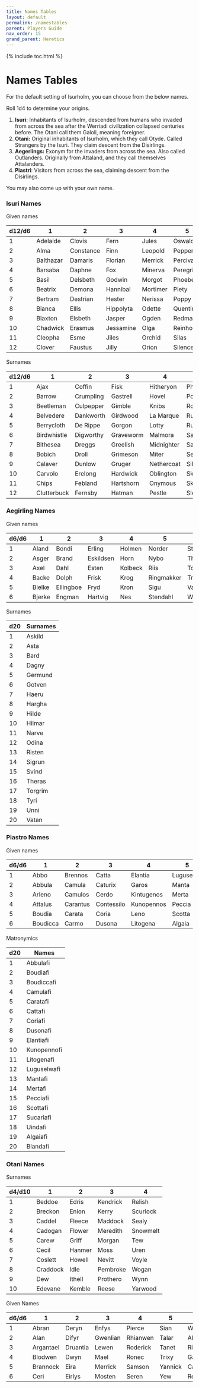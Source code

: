 ```yaml
---
title: Names Tables
layout: default
permalink: /namestables
parent: Players Guide
nav_order: 15
grand_parent: Heretics
---
```

{% include toc.html %}

# Names Tables
For the default setting of Isurholm, you can choose from the below names.

Roll 1d4 to determine your origins.

1. **Isuri:** Inhabitants of Isurholm, descended from humans who invaded from across the sea after the Werriadi civilization collapsed centuries before. The Otani call them Galoli, meaning foreigner.
2. **Otani:** Original inhabitants of Isurholm, which they call Otyde. Called Strangers by the Isuri. They claim descent from the Disirlings.
3. **Aegerlings:** Exonym for the invaders from across the sea. Also called Outlanders. Originally from Attaland, and they call themselves Attalanders. 
4. **Piastri**: Visitors from across the sea, claiming descent from the Disirlings.

You may also come up with your own name. 

### Isuri Names

Given names

| d12/d6 | 1         | 2         | 3         | 4        | 5         | 6         |
| ------ | --------- | --------- | --------- | -------- | --------- | --------- |
| 1      | Adelaide  | Clovis    | Fern      | Jules    | Oswald    | Stilton   |
| 2      | Alma      | Constance | Finn      | Leopold  | Pepper    | Stratford |
| 3      | Balthazar | Damaris   | Florian   | Merrick  | Percival  | Sybil     |
| 4      | Barsaba   | Daphne    | Fox       | Minerva  | Peregrine | Tenpiece  |
| 5      | Basil     | Delsbeth  | Godwin    | Morgot   | Phoebe    | Trillby   |
| 6      | Beatrix   | Demona    | Hannibal  | Mortimer | Piety     | Tuesday   |
| 7      | Bertram   | Destrian  | Hester    | Nerissa  | Poppy     | Ursula    |
| 8      | Bianca    | Ellis     | Hippolyta | Odette   | Quentin   | Vivian    |
| 9      | Blaxton   | Elsbeth   | Jasper    | Ogden    | Redmaine  | Waverly   |
| 10     | Chadwick  | Erasmus   | Jessamine | Olga     | Reinhold  | Webster   |
| 11     | Cleopha   | Esme      | Jiles     | Orchid   | Silas     | Wendy     |
| 12     | Clover    | Faustus   | Jilly     | Orion    | Silence   | Zora      |

Surnames

| d12/d6 | 1           | 2         | 3         | 4          | 5            | 6           |
| ------ | ----------- | --------- | --------- | ---------- | ------------ | ----------- |
| 1      | Ajax        | Coffin    | Fisk      | Hitheryon  | Phillifent   | Slitherly   |
| 2      | Barrow      | Crumpling | Gastrell  | Hovel      | Portendorfer | Slora       |
| 3      | Beetleman   | Culpepper | Gimble    | Knibs      | Rothery      | Southwark   |
| 4      | Belvedere   | Dankworth | Girdwood  | La Marque  | Rumbold      | Stavish     |
| 5      | Berrycloth  | De Rippe  | Gorgon    | Lotty      | Rummage      | Stoker      |
| 6      | Birdwhistle | Digworthy | Graveworm | Malmora    | Sallow       | Tarwater    |
| 7      | Bithesea    | Dreggs    | Greelish  | Midnighter | Saltmarsh    | Tumbler     |
| 8      | Bobich      | Droll     | Grimeson  | Miter      | Sedges       | Villin      |
| 9      | Calaver     | Dunlow    | Gruger    | Nethercoat | Silverless   | Wellbelove  |
| 10     | Carvolo     | Erelong   | Hardwick  | Oblington  | Skitter      | Westergreen |
| 11     | Chips       | Febland   | Hartshorn | Onymous    | Skorbeck     | Wexley      |
| 12     | Clutterbuck | Fernsby   | Hatman    | Pestle     | Slee         | Wilberforce |



### Aegirling Names

Given names

| d6/d6 | 1      | 2         | 3         | 4       | 5          | 6      |
| ----- | ------ | --------- | --------- | ------- | ---------- | ------ |
| 1     | Aland  | Bondi     | Erling    | Holmen  | Norder     | Strand |
| 2     | Asger  | Brand     | Eskildsen | Horn    | Nybo       | Thorp  |
| 3     | Axel   | Dahl      | Esten     | Kolbeck | Riis       | Toft   |
| 4     | Backe  | Dolph     | Frisk     | Krog    | Ringmakker | Tranum |
| 5     | Bielke | Ellingboe | Fryd      | Kron    | Sigu       | Vangra |
| 6     | Bjerke | Engman    | Hartvig   | Nes     | Stendahl   | Winter |


Surnames


| d20 | Surnames |
| --- | -------- |
| 1   | Askild   |
| 2   | Asta     |
| 3   | Bard     |
| 4   | Dagny    |
| 5   | Germund  |
| 6   | Gotven   |
| 7   | Haeru    |
| 8   | Hargha   |
| 9   | Hilde    |
| 10  | Hilmar   |
| 11  | Narve    |
| 12  | Odina    |
| 13  | Risten   |
| 14  | Sigrun   |
| 15  | Svind    |
| 16  | Theras   |
| 17  | Torgrim  |
| 18  | Tyri     |
| 19  | Unni     |
| 20  | Vatan    |

### Piastro Names

Given names

| d6/d6 | 1        | 2        | 3          | 4          | 5         | 6         |
| ----- | -------- | -------- | ---------- | ---------- | --------- | --------- |
| 1     | Abbo     | Brennos  | Catta      | Elantia    | Luguselwa | Segomaros |
| 2     | Abbula   | Camula   | Caturix    | Garos      | Manta     | Sucaria   |
| 3     | Arleno   | Camulos  | Cerdo      | Kintugenos | Merta     | Talos     |
| 4     | Attalus  | Carantus | Contessilo | Kunopennos | Peccia    | Uinda     |
| 5     | Boudia   | Carata   | Coria      | Leno       | Scotta    | Urus      |
| 6     | Boudicca | Carmo    | Dusona     | Litogena   | Algaia    | Wirogalos |

Matronymics

| d20 | Names       |
| --- | ----------- |
| 1   | Abbulafi    |
| 2   | Boudiafi    |
| 3   | Boudiccafi  |
| 4   | Camulafi    |
| 5   | Caratafi    |
| 6   | Cattafi     |
| 7   | Coriafi     |
| 8   | Dusonafi    |
| 9   | Elantiafi   |
| 10  | Kunopennofi |
| 11  | Litogenafi  |
| 12  | Luguselwafi |
| 13  | Mantafi     |
| 14  | Mertafi     |
| 15  | Pecciafi    |
| 16  | Scottafi    |
| 17  | Sucariafi   |
| 18  | Uindafi     |
| 19  | Algaiafi    |
| 20  | Blandafi    |

### Otani Names

Surnames

| d4/d10 | 1        | 2      | 3        | 4        |
| ------ | -------- | ------ | -------- | -------- |
| 1      | Beddoe   | Edris  | Kendrick | Relish   |
| 2      | Breckon  | Enion  | Kerry    | Scurlock |
| 3      | Caddel   | Fleece | Maddock  | Sealy    |
| 4      | Cadogan  | Flower | Meredith | Snowmelt |
| 5      | Carew    | Griff  | Morgan   | Tew      |
| 6      | Cecil    | Hanmer | Moss     | Uren     |
| 7      | Coslett  | Howell | Nevitt   | Voyle    |
| 8      | Craddock | Idle   | Pembroke | Wogan    |
| 9      | Dew      | Ithell | Prothero | Wynn     |
| 10     | Edevane  | Kemble | Reese    | Yarwood  |


Given Names

| d6/d6    | 1         | 2        | 3        | 4        | 5       | 6        |
| --- | --------- | -------- | -------- | -------- | ------- | -------- |
| 1   | Abran     | Deryn    | Enfys    | Pierce   | Sian    | Wynfred  |
| 2   | Alan      | Difyr    | Gwenlian | Rhianwen | Talar   | Alyse    |
| 3   | Argantael | Druantia | Lewen    | Roderick | Tanet   | Riffrick |
| 4   | Blodwen   | Dwyn     | Mael     | Ronec    | Trixy   | Garrett  |
| 5   | Brannock  | Eira     | Merrick  | Samson   | Yannick | Cadec    |
| 6   | Ceri      | Eirlys   | Mosten   | Seren    | Yew     | Reese    |

